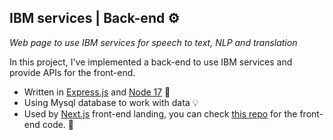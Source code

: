 ## IBM services | ‌Back-end ⚙️
*Web page to use IBM services for speech to text, NLP and translation*

In this project, I've implemented a back-end to use IBM services and provide APIs for the front-end.
- Written in [Express.js](https://expressjs.com/) and [Node 17](https://nodejs.org/en) 🧷
- Using Mysql database to work with data 💡
- Used by [Next.js](https://nextjs.org/) front-end landing, you can check [this repo](https://github.com/Nicki-Di/ibm-front) for the front-end code. 💎
